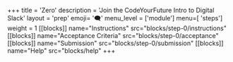 +++
title = 'Zero'
description = 'Join the CodeYourFuture Intro to Digital Slack'
layout = 'prep'
emoji= '🗨'
menu_level = ['module']
menu=[ 'steps']
weight = 1
[[blocks]]
name="Instructions"
src="blocks/step-0/instructions"
[[blocks]]
name="Acceptance Criteria"
src="blocks/step-0/acceptance"
[[blocks]]
name="Submission"
src="blocks/step-0/submission"
[[blocks]]
name="Help"
src="blocks/help"
+++
